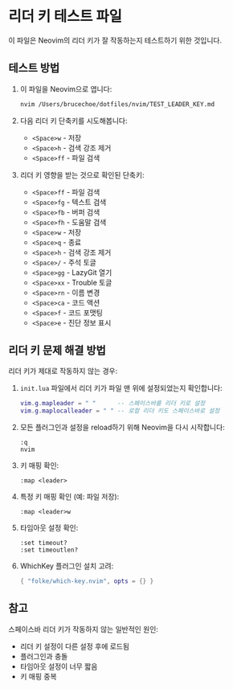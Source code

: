 # 리더 키 테스트 파일

이 파일은 Neovim의 리더 키가 잘 작동하는지 테스트하기 위한 것입니다.

## 테스트 방법

1. 이 파일을 Neovim으로 엽니다:
   ```bash
   nvim /Users/brucechoe/dotfiles/nvim/TEST_LEADER_KEY.md
   ```

2. 다음 리더 키 단축키를 시도해봅니다:
   - `<Space>w` - 저장
   - `<Space>h` - 검색 강조 제거
   - `<Space>ff` - 파일 검색

3. 리더 키 영향을 받는 것으로 확인된 단축키:
   - `<Space>ff` - 파일 검색
   - `<Space>fg` - 텍스트 검색
   - `<Space>fb` - 버퍼 검색
   - `<Space>fh` - 도움말 검색
   - `<Space>w` - 저장
   - `<Space>q` - 종료
   - `<Space>h` - 검색 강조 제거
   - `<Space>/` - 주석 토글
   - `<Space>gg` - LazyGit 열기
   - `<Space>xx` - Trouble 토글
   - `<Space>rn` - 이름 변경
   - `<Space>ca` - 코드 액션
   - `<Space>f` - 코드 포맷팅
   - `<Space>e` - 진단 정보 표시

## 리더 키 문제 해결 방법

리더 키가 제대로 작동하지 않는 경우:

1. `init.lua` 파일에서 리더 키가 파일 맨 위에 설정되었는지 확인합니다:
   ```lua
   vim.g.mapleader = " "      -- 스페이스바를 리더 키로 설정
   vim.g.maplocalleader = " " -- 로컬 리더 키도 스페이스바로 설정
   ```

2. 모든 플러그인과 설정을 reload하기 위해 Neovim을 다시 시작합니다:
   ```
   :q
   nvim
   ```

3. 키 매핑 확인:
   ```
   :map <leader>
   ```

4. 특정 키 매핑 확인 (예: 파일 저장):
   ```
   :map <leader>w
   ```

5. 타임아웃 설정 확인:
   ```
   :set timeout?
   :set timeoutlen?
   ```

6. WhichKey 플러그인 설치 고려:
   ```lua
   { "folke/which-key.nvim", opts = {} }
   ```

## 참고

스페이스바 리더 키가 작동하지 않는 일반적인 원인:
- 리더 키 설정이 다른 설정 후에 로드됨
- 플러그인과 충돌
- 타임아웃 설정이 너무 짧음
- 키 매핑 중복